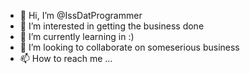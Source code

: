- 👋 Hi, I’m @IssDatProgrammer
- 👀 I’m interested in getting the business done
- 🌱 I’m currently learning in :)
- 💞️ I’m looking to collaborate on someserious business
- 📫 How to reach me ...

<!---
IssDatProgrammer/IssDatProgrammer is a ✨ special ✨ repository because its `README.md` (this file) appears on your GitHub profile.
You can click the Preview link to take a look at your changes.
--->
